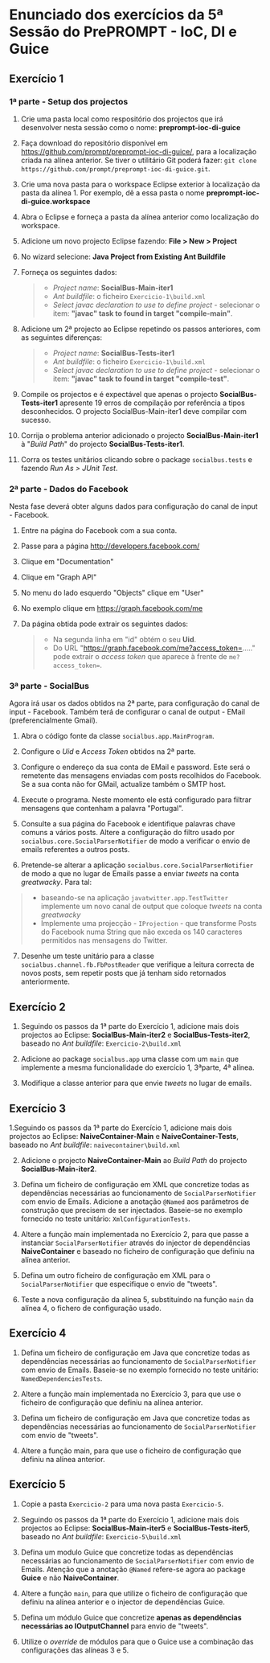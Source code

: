 # Enunciado dos exercícios da 5ª Sessão do PrePROMPT - IoC, DI e Guice

## Exercício 1

### 1ª parte - Setup dos projectos

1. Crie uma pasta local como respositório dos projectos que irá desenvolver nesta sessão como o nome: **preprompt-ioc-di-guice**

2. Faça download do repositório disponível em https://github.com/prompt/preprompt-ioc-di-guice/, para a localização criada na alínea anterior. Se tiver o utilitário Git poderá fazer: `git clone https://github.com/prompt/preprompt-ioc-di-guice.git`.

3. Crie uma nova pasta para o workspace Eclipse exterior à localização da pasta da alínea 1. Por exemplo, dê a essa pasta o nome **preprompt-ioc-di-guice.workspace**

4. Abra o Eclipse e forneça a pasta da alínea anterior como localização do workspace.

5. Adicione um novo projecto Eclipse fazendo: **File > New > Project**

6. No wizard selecione: **Java Project from Existing Ant Buildfile**

7. Forneça os seguintes dados: 
   > * *Project name*: **SocialBus-Main-iter1**
   > * *Ant buildfile*: o ficheiro `Exercicio-1\build.xml`
   > * *Select javac declaration to use to define project* - selecionar o item: **"javac" task to found in target "compile-main"**.
   
8. Adicione um 2ª projecto ao Eclipse repetindo os passos anteriores, com as seguintes diferenças:
   > * *Project name*: **SocialBus-Tests-iter1**
   > * *Ant buildfile*: o ficheiro `Exercicio-1\build.xml`
   > * *Select javac declaration to use to define project* - selecionar o item: **"javac" task to found in target "compile-test"**.

9. Compile os projectos e é expectável que apenas o projecto **SocialBus-Tests-iter1** apresente 19 erros de compilação por referência a tipos desconhecidos. O projecto SocialBus-Main-iter1 deve compilar com sucesso.

10. Corrija o problema anterior adicionado o projecto **SocialBus-Main-iter1** à "*Build Path*" do projecto **SocialBus-Tests-iter1**.

11. Corra os testes unitários clicando sobre o package `socialbus.tests` e fazendo *Run As > JUnit Test*.

### 2ª parte - Dados do Facebook

Nesta fase deverá obter alguns dados para configuração do canal de input - Facebook.

1. Entre na página do Facebook com a sua conta.

2. Passe para a página http://developers.facebook.com/

3. Clique em "Documentation"

4. Clique em "Graph API"

5. No menu do lado esquerdo "Objects" clique em "User"

6. No exemplo clique em https://graph.facebook.com/me

7. Da página obtida pode extrair os seguintes dados:
   > * Na segunda linha em "id" obtém o seu **Uid**.
   > * Do URL "https://graph.facebook.com/me?access_token=....." pode extrair o *access token* que aparece à frente de `me?access_token=`.


### 3ª parte - SocialBus

Agora irá usar os dados obtidos na 2ª parte, para configuração do canal de input - Facebook. Também terá de configurar o canal de output - EMail (preferencialmente Gmail).

1. Abra o código fonte da classe `socialbus.app.MainProgram`.

2. Configure o *Uid* e *Access Token* obtidos na 2ª parte.

3. Configure o endereço da sua conta de EMail e password. Este será o remetente das mensagens enviadas com posts recolhidos do Facebook. Se a sua conta não for GMail, actualize também o SMTP host.

4. Execute o programa. Neste momento ele está configurado para filtrar mensagens que contenham a palavra "Portugal". 

5. Consulte a sua página do Facebook e identifique palavras chave comuns a vários posts. Altere a configuração do filtro usado por `socialbus.core.SocialParserNotifier` de modo a verificar o envio de emails referentes a outros posts.

6. Pretende-se alterar a aplicação `socialbus.core.SocialParserNotifier` de modo a que no lugar de Emails passe a enviar *tweets* na conta *greatwacky*. Para tal: 
  > * baseando-se na aplicação `javatwitter.app.TestTwitter` implemente um novo canal de output que coloque *tweets*  na conta *greatwacky*
  > * Implemente uma projecção - `IProjection` - que transforme Posts do Facebook numa String que não exceda os 140 caracteres permitidos nas mensagens do Twitter.

7. Desenhe um teste unitário para a classe `socialbus.channel.fb.FbPostReader` que verifique a leitura correcta de novos posts, sem repetir posts que já tenham sido retornados anteriormente.

## Exercício 2

1. Seguindo os passos da 1ª parte do Exercício 1, adicione mais dois projectos ao Eclipse: **SocialBus-Main-iter2** e **SocialBus-Tests-iter2**, baseado no *Ant buildfile*: `Exercicio-2\build.xml`

2. Adicione ao package `socialbus.app` uma classe com um `main` que implemente a mesma funcionalidade do exercício 1, 3ªparte, 4ª alínea.

3. Modifique a classe anterior para que envie *tweets* no lugar de emails.

## Exercício 3

1.Seguindo os passos da 1ª parte do Exercício 1, adicione mais dois projectos ao Eclipse: **NaiveContainer-Main** e **NaiveContainer-Tests**, baseado no *Ant buildfile*: `naivecontainer\build.xml`

2. Adicione o projecto **NaiveContainer-Main** ao *Build Path* do projecto **SocialBus-Main-iter2**.

3. Defina um ficheiro de configuração em XML que concretize todas as dependências necessárias ao funcionamento de `SocialParserNotifier` com envio de Emails. Adicione a anotação `@Named` aos parâmetros de construção que precisem de ser injectados. Baseie-se no exemplo fornecido no teste unitário: `XmlConfigurationTests`.

4. Altere a função main implementada no Exercício 2, para que passe a instanciar `SocialParserNotifier` através do injector de dependências **NaiveContainer** e baseado no ficheiro de configuração que definiu na alínea anterior.

5. Defina um outro ficheiro de configuração em XML para o `SocialParserNotifier` que especifique o envio de "tweets".

6. Teste a nova configuração da alínea 5, substituíndo na função `main` da alínea 4, o fichero de configuração usado.

## Exercício 4

1. Defina um ficheiro de configuração em Java que concretize todas as dependências necessárias ao funcionamento de `SocialParserNotifier` com envio de Emails. Baseie-se no exemplo fornecido no teste unitário: `NamedDependenciesTests`.

2. Altere a função main implementada no Exercício 3, para que use o ficheiro de configuração que definiu na alínea anterior.

3. Defina um ficheiro de configuração em Java que concretize todas as dependências necessárias ao funcionamento de `SocialParserNotifier` com envio de "tweets".

2. Altere a função main, para que use o ficheiro de configuração que definiu na alínea anterior.


## Exercício 5

1. Copie a pasta `Exercicio-2` para uma nova pasta `Exercicio-5`.

2. Seguindo os passos da 1ª parte do Exercício 1, adicione mais dois projectos ao Eclipse: **SocialBus-Main-iter5** e **SocialBus-Tests-iter5**, baseado no *Ant buildfile*: `Exercicio-5\build.xml`

3. Defina um modulo Guice que concretize todas as dependências necessárias ao funcionamento de `SocialParserNotifier` com envio de Emails. Atenção que a anotação `@Named` refere-se agora ao package **Guice** e não **NaiveContainer**.

4. Altere a função `main`, para que utilize o ficheiro de configuração que definiu na alínea anterior e o injector de dependências Guice.

5. Defina um módulo Guice que concretize **apenas as dependências necessárias ao IOutputChannel** para envio de "tweets".

6. Utilize o *override* de módulos para que o Guice use a combinação das configurações das alíneas 3 e 5.

